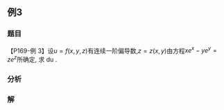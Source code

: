 ## 例3
### 题目
【P169-例 3】设$u = f(x, y, z)$有连续一阶偏导数,$z = z(x, y)$由方程$xe^x - ye^y = ze^z$所确定, 求 du .
### 分析

### 解
